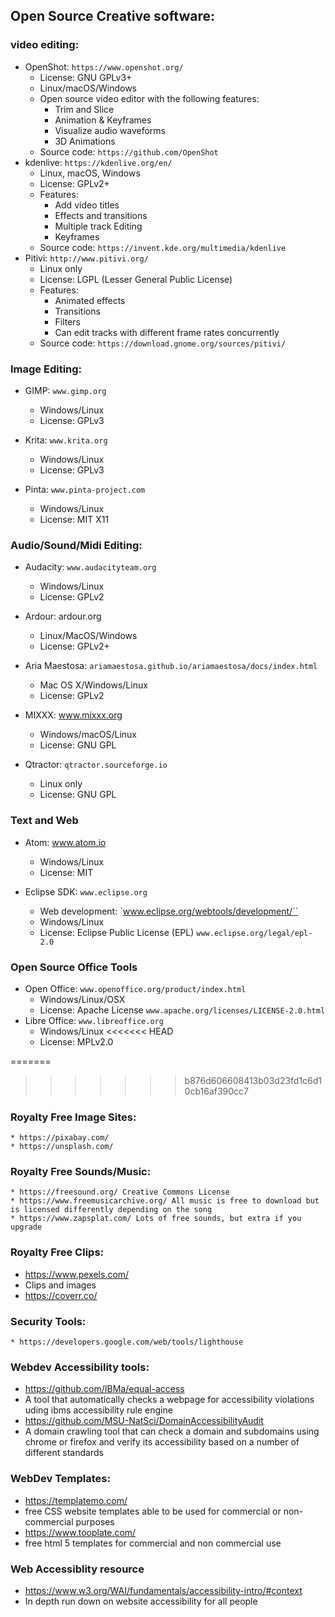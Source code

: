 ## Open Source Creative software:

### video editing:

* OpenShot: `https://www.openshot.org/`
  * License: GNU GPLv3+
  * Linux/macOS/Windows
  * Open source video editor with the following features:
    * Trim and Slice
    * Animation & Keyframes
    * Visualize audio waveforms
    * 3D Animations
  * Source code: `https://github.com/OpenShot`  
* kdenlive: `https://kdenlive.org/en/`
  * Linux, macOS, Windows
  * License: GPLv2+
  * Features:
    * Add video titles
    * Effects and transitions
    * Multiple track Editing
    * Keyframes
  * Source code: `https://invent.kde.org/multimedia/kdenlive`
* Pitivi: `http://www.pitivi.org/`
  * Linux only
  * License: LGPL (Lesser General Public License)
  * Features:
    * Animated effects
    * Transitions
    * Filters
    * Can edit tracks with different frame rates concurrently
  * Source code: `https://download.gnome.org/sources/pitivi/`
  
### Image Editing:

* GIMP: `www.gimp.org`
  * Windows/Linux
  * License: GPLv3
* Krita: `www.krita.org`
  * Windows/Linux
  * License: GPLv3

* Pinta: `www.pinta-project.com`
  * Windows/Linux
  * License: MIT X11

### Audio/Sound/Midi Editing:

* Audacity: `www.audacityteam.org`
  * Windows/Linux
  * License: GPLv2

* Ardour: ardour.org
  * Linux/MacOS/Windows
  * License: GPLv2+

* Aria Maestosa: `ariamaestosa.github.io/ariamaestosa/docs/index.html`
  * Mac OS X/Windows/Linux
  * License: GPLv2

* MIXXX: www.mixxx.org
  * Windows/macOS/Linux
  * License: GNU GPL

* Qtractor: `qtractor.sourceforge.io`
  * Linux only
  * License: GNU GPL

### Text and Web
* Atom: www.atom.io
  * Windows/Linux
  * License: MIT
* Eclipse SDK: `www.eclipse.org`

  * Web development: `www.eclipse.org/webtools/development/``
  * Windows/Linux
  * License: Eclipse Public License (EPL) `www.eclipse.org/legal/epl-2.0`

### Open Source Office Tools

* Open Office: `www.openoffice.org/product/index.html`
  * Windows/Linux/OSX
  * License: Apache License `www.apache.org/licenses/LICENSE-2.0.html`
* Libre Office: `www.libreoffice.org`
  * Windows/Linux
<<<<<<< HEAD
  * License: MPLv2.0

=======
  
>>>>>>> b876d606608413b03d23fd1c6d10cb16af390cc7
### Royalty Free Image Sites:
	* https://pixabay.com/
	* https://unsplash.com/
### Royalty Free Sounds/Music:
	* https://freesound.org/ Creative Commons License
	* https://www.freemusicarchive.org/ All music is free to download but is licensed differently depending on the song
	* https://www.zapsplat.com/ Lots of free sounds, but extra if you upgrade
### Royalty Free Clips:
  * https://www.pexels.com/ 
   * Clips and images 
  * https://coverr.co/

### Security Tools:
	* https://developers.google.com/web/tools/lighthouse

### Webdev Accessibility tools:
  * https://github.com/IBMa/equal-access 
   * A tool that automatically checks a webpage for accessibility violations uding ibms accessibility rule engine
  * https://github.com/MSU-NatSci/DomainAccessibilityAudit 
   * A domain crawling tool that can check a domain and subdomains using chrome or firefox and verify its accessibility based on a number of different standards

### WebDev Templates:
  * https://templatemo.com/
   * free CSS website templates able to be used for commercial or non-commercial purposes
  * https://www.tooplate.com/
   * free html 5 templates  for commercial and non commercial use

### Web Accessiblity resource
  * https://www.w3.org/WAI/fundamentals/accessibility-intro/#context
   * In depth run down on website accessibility for all people
